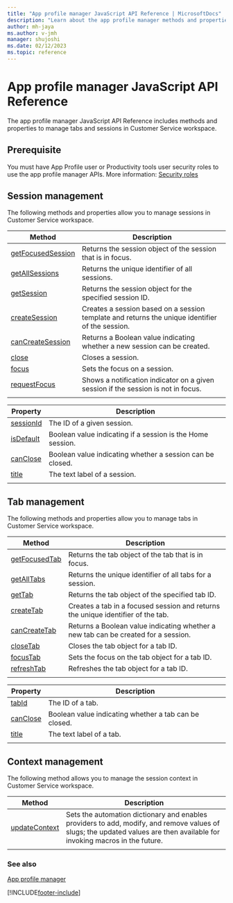 ```yaml
---
title: "App profile manager JavaScript API Reference | MicrosoftDocs"
description: "Learn about the app profile manager methods and properties to manage tabs and sessions in Customer Service workspace."
author: mh-jaya
ms.author: v-jmh
manager: shujoshi
ms.date: 02/12/2023
ms.topic: reference
---
```


# App profile manager JavaScript API Reference

The app profile manager JavaScript API Reference includes methods and properties to manage tabs and sessions in Customer Service workspace.

## Prerequisite

You must have App Profile user or Productivity tools user security roles to use the app profile manager APIs. More information: [Security roles](../security-roles.md)

## Session management

The following methods and properties allow you to manage sessions in Customer Service workspace.

| Method | Description |
|--------|-------------|
| [getFocusedSession](microsoft-apm/getFocusedSession.md) | Returns the session object of the session that is in focus. |
| [getAllSessions](microsoft-apm/getAllSessions.md) | Returns the unique identifier of all sessions. |
| [getSession](microsoft-apm/getSession.md) | Returns the session object for the specified session ID.  |
| [createSession](microsoft-apm/createSession.md) | Creates a session based on a session template and returns the unique identifier of the session. |
| [canCreateSession](microsoft-apm/canCreateSession.md) | Returns a Boolean value indicating whether a new session can be created.|
| [close](microsoft-apm/close.md) | Closes a session.|
| [focus](microsoft-apm/focus.md) | Sets the focus on a session. |
| [requestFocus](microsoft-apm/requestFocus.md) | Shows a notification indicator on a given session if the session is not in focus.|
|||

| Property | Description |
|----------|-------------|
| [sessionId](microsoft-apm/sessionId.md) | The ID of a given session. |
| [isDefault](microsoft-apm/isDefault.md) | Boolean value indicating if a session is the Home session.|
| [canClose](microsoft-apm/canCloseSession.md) | Boolean value indicating whether a session can be closed. |
| [title](microsoft-apm/sessiontitle.md) | The text label of a session. |
|||

## Tab management

The following methods and properties allow you to manage tabs in Customer Service workspace.

| Method | Description |
|--------|-------------|
| [getFocusedTab](microsoft-apm/getFocusedTab.md) | Returns the tab object of the tab that is in focus. |
| [getAllTabs](microsoft-apm/getAllTabs.md) | Returns the unique identifier of all tabs for a session. |
| [getTab](microsoft-apm/getTab.md) | Returns the tab object of the specified tab ID.  |
| [createTab](microsoft-apm/createTab.md) | Creates a tab in a focused session and returns the unique identifier of the tab. |
| [canCreateTab](microsoft-apm/canCreateTab.md) | Returns a Boolean value indicating whether a new tab can be created for a session. |
| [closeTab](microsoft-apm/closeTab.md) | Closes the tab object for a tab ID. |
| [focusTab](microsoft-apm/focusTab.md) | Sets the focus on the tab object for a tab ID. |
| [refreshTab](microsoft-apm/refreshTab.md) | Refreshes the tab object for a tab ID.   |
|||

| Property | Description |
|----------|-------------|
| [tabId](microsoft-apm/tabId.md) | The ID of a tab. |
| [canClose](microsoft-apm/canCloseTab.md) | Boolean value indicating whether a tab can be closed. |
| [title](microsoft-apm/tabtitle.md) | The text label of a tab. |
|||


## Context management

The following method allows you to manage the session context in Customer Service workspace.

| Method | Description |
|--------|-------------|
| [updateContext](microsoft-apm/updateContext.md) | Sets the automation dictionary and enables providers to add, modify, and remove values of slugs; the updated values are then available for invoking macros in the future. |
|||
### See also

[App profile manager](../app-profile-manager.md)  

[!INCLUDE[footer-include](../../includes/footer-banner.md)]
